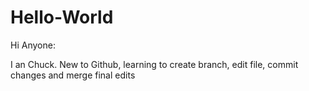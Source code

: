 # Hello-World


Hi Anyone:

I an Chuck. New to Github, learning to create branch, edit file, commit changes and merge final edits
